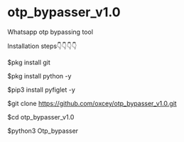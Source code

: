 # otp_bypasser_v1.0
Whatsapp otp bypassing tool


Installation  steps👇👇👇👇

$pkg install git

$pkg install python -y


$pip3 install pyfiglet -y

$git clone https://github.com/oxcey/otp_bypasser_v1.0.git

$cd otp_bypasser_v1.0


$python3 Otp_bypasser



